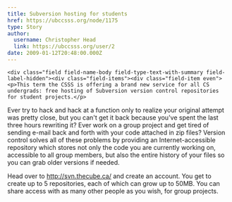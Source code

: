 ```yaml
---
title: Subversion hosting for students 
href: https://ubccsss.org/node/1175
type: Story
author:
  username: Christopher Head
  link: https://ubccsss.org/user/2
date: 2009-01-12T20:48:00.000Z
---
```



    <div class="field field-name-body field-type-text-with-summary field-label-hidden"><div class="field-items"><div class="field-item even"><p>This term the CSSS is offering a brand new service for all CS undergrads: free hosting of Subversion version control repositories for student projects.</p>
<p>Ever try to hack and hack at a function only to realize your original attempt was pretty close, but you can&apos;t get it back because you&apos;ve spent the last three hours rewriting it? Ever work on a group project and get tired of sending e-mail back and forth with your code attached in zip files? Version control solves all of these problems by providing an Internet-accessible repository which stores not only the code you are currently working on, accessible to all group members, but also the entire history of your files so you can grab older versions if needed.</p>
<p>Head over to <a href="http://svn.thecube.ca/">http://svn.thecube.ca/</a> and create an account. You get to create up to 5 repositories, each of which can grow up to 50MB. You can share access with as many other people as you wish, for group projects.</p>
</div></div></div>    <footer>
          </footer>
    